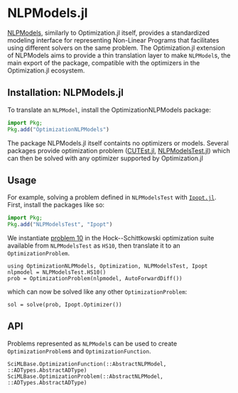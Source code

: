 # NLPModels.jl

[NLPModels](https://jso.dev/NLPModels.jl/latest/), similarly to Optimization.jl itself,
provides a standardized modeling interface for representing Non-Linear Programs that
facilitates using different solvers on the same problem. The Optimization.jl extension of
NLPModels aims to provide a thin translation layer to make `NLPModel`s, the main export of
the package, compatible with the optimizers in the Optimization.jl ecosystem.

## Installation: NLPModels.jl

To translate an `NLPModel`, install the OptimizationNLPModels package:

```julia
import Pkg;
Pkg.add("OptimizationNLPModels")
```

The package NLPModels.jl itself containts no optimizers or models. Several packages
provide optimization problem ([CUTEst.jl](https://jso.dev/CUTEst.jl/stable/),
[NLPModelsTest.jl](https://jso.dev/NLPModelsTest.jl/dev/)) which can then be solved with
any optimizer supported by Optimization.jl

## Usage

For example, solving a problem defined in `NLPModelsTest` with
[`Ipopt.jl`](https://github.com/jump-dev/Ipopt.jl). First, install the packages like so:

```julia
import Pkg;
Pkg.add("NLPModelsTest", "Ipopt")
```

We instantiate [problem
10](https://jso.dev/NLPModelsTest.jl/dev/reference/#NLPModelsTest.HS10) in the
Hock--Schittkowski optimization suite available from `NLPModelsTest` as `HS10`, then
translate it to an `OptimizationProblem`.

```@example NLPModels
using OptimizationNLPModels, Optimization, NLPModelsTest, Ipopt 
nlpmodel = NLPModelsTest.HS10()
prob = OptimizationProblem(nlpmodel, AutoForwardDiff())
```

which can now be solved like any other `OptimizationProblem`:

```@example NLPModels
sol = solve(prob, Ipopt.Optimizer())
```

## API

Problems represented as `NLPModel`s can be used to create `OptimizationProblem`s and
`OptimizationFunction`.

```@docs
SciMLBase.OptimizationFunction(::AbstractNLPModel, ::ADTypes.AbstractADType)
SciMLBase.OptimizationProblem(::AbstractNLPModel, ::ADTypes.AbstractADType)
```